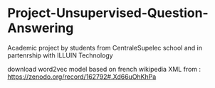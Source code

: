 # Project-Unsupervised-Question-Answering
Academic project by students from CentraleSupelec school and in partenrship with ILLUIN Technology

download word2vec model based on french wikipedia XML from : https://zenodo.org/record/162792#.Xd66uOhKhPa

